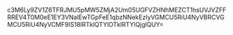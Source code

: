 c3M6Ly9ZV1Z6TFRJMU5pMW5ZMjA2Um05UGFVZHNhMEZCT1hsUVJVZFFRREV4T0M0eE1EY3VNalEwTGpFeE1qbzNNekEzIyVGMCU5RiU4NyVBRCVGMCU5RiU4NyVCMF9IS18lRTklQTYlOTklRTYlQjglQUY=
